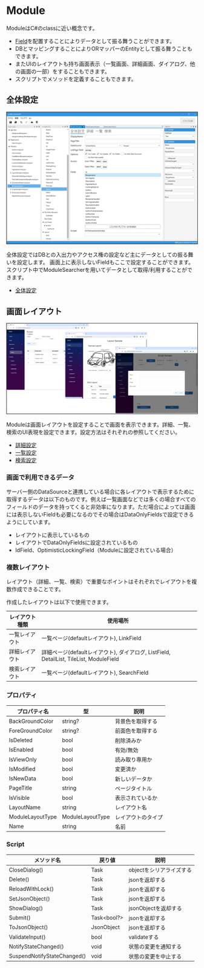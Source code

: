 # Module
ModuleはC#のclassに近い概念です。
- [Field](../fields/field.md)を配置することによりデータとして振る舞うことができます。
- DBとマッピングすることによりORマッパーのEntityとして振る舞うこともできます。
- またUIのレイアウトも持ち画面表示（一覧画面、詳細画面、ダイアログ、他の画面の一部）をすることもできます。
- スクリプトでメソッドを定義することもできます。

## 全体設定
<img src="images/module_general.png" width="600" alt="モジュール全体" title="モジュール全体" style="border: 1px solid;">

全体設定ではDBとの入出力やアクセス権の設定など主にデータとしての振る舞いを設定します。
画面上に表示しないFieldもここで設定することができます。スクリプト中でModuleSearcherを用いてデータとして取得/利用することができます。

- [全体設定](module_general.md)

## 画面レイアウト
<img src="../../Image/module_ui.png" width="600" style="border: 1px solid;">

Moduleは画面レイアウトを設定することで画面を表示できます。詳細、一覧、検索のUI表現を設定できます。設定方法はそれぞれの参照してください。
- [詳細設定](module_detail.md)
- [一覧設定](module_list.md)
- [検索設定](module_search.md)

### 画面で利用できるデータ
サーバー側のDataSourceと連携している場合に各レイアウトで表示するために取得するデータは以下のものです。例えば一覧画面などでは多くの場合すべてのフィールドのデータを持ってくると非効率になります。ただ場合によっては画面には表示しないFieldも必要になるのでその場合はDataOnlyFieldsで設定できるようにしています。
- レイアウトに表示しているもの
- レイアウトでDataOnlyFieldsに設定されているもの
- IdField、OptimisticLockingField（Moduleに設定されている場合）

### 複数レイアウト
レイアウト（詳細、一覧、検索）で重要なポイントはそれぞれでレイアウトを複数作成できることです。

作成したレイアウトは以下で使用できます。

| レイアウト種類 | 使用場所                                                                            |
|---------|---------------------------------------------------------------------------------|
| 一覧レイアウト | 一覧ページ(defaultレイアウト), LinkField                                                  |
| 詳細レイアウト | 詳細ページ(defaultレイアウト), ダイアログ, ListField, DetailList, TileList, ModuleField |
| 検索レイアウト | 一覧ページ(defaultレイアウト), SearchField                                                |


### プロパティ

| プロパティ名           | 型                | 説明        |
|------------------|------------------|-----------|
| BackGroundColor  | string?          | 背景色を取得する  |
| ForeGroundColor  | string?          | 前面色を取得する  |
| IsDeleted        | bool             | 削除済みか     |
| IsEnabled        | bool             | 有効/無効     |
| IsViewOnly       | bool             | 読み取り専用か   |
| IsModified       | bool             | 変更済か      |
| IsNewData        | bool             | 新しいデータか   |
| PageTitle        | string           | ページタイトル   |
| IsVisible        | bool             | 表示されているか  |
| LayoutName       | string           | レイアウト名    |
| ModuleLayoutType | ModuleLayoutType | レイアウトのタイプ |
| Name             | string           | 名前        |


### Script 

| メソッド名                       | 戻り値          | 説明              |
|-----------------------------|--------------|-----------------|
| CloseDialog()               | Task         | objectをシリアライズする |
| Delete()                    | Task<bool>   | jsonを返却する       |
| ReloadWithLock()            | Task         | jsonを返却する       |
| SetJsonObject()             | Task         | jsonを返却する       |
| ShowDialog()                | Task<string> | jsonObjectを返却する |
| Submit()                    | Task<bool?>  | jsonを返却する       |
| ToJsonObject()              | JsonObject   | jsonを返却する       |
| ValidateInput()             | bool         | validateする      |
| NotifyStateChanged()        | void         | 状態の変更を通知する      |
| SuspendNotifyStateChanged() | void         | 状態の変更を中止する      |